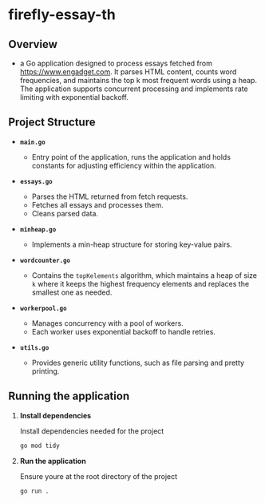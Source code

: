 # firefly-essay-th

## Overview
- a Go application designed to process essays fetched from https://www.engadget.com. It parses HTML content, counts word frequencies, and maintains the top k most frequent words using a heap. The application supports concurrent processing and implements rate limiting with exponential backoff.

## Project Structure

- **`main.go`**
  - Entry point of the application, runs the application and holds constants for adjusting efficiency within the application.

- **`essays.go`**
  - Parses the HTML returned from fetch requests.
  - Fetches all essays and processes them.
  - Cleans parsed data.

- **`minheap.go`**
  - Implements a min-heap structure for storing key-value pairs.

- **`wordcounter.go`**
  - Contains the `topKelements` algorithm, which maintains a heap of size `k` where it keeps the highest frequency elements and replaces the smallest one as needed.

- **`workerpool.go`**
  - Manages concurrency with a pool of workers.
  - Each worker uses exponential backoff to handle retries.

- **`utils.go`**
  - Provides generic utility functions, such as file parsing and pretty printing.

## Running the application

1. **Install dependencies**

    Install dependencies needed for the project

    ```bash
    go mod tidy
    ```

2. **Run the application**

    Ensure youre at the root directory of the project

    ```bash
    go run .
    ```

